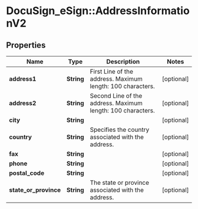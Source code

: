 # DocuSign_eSign::AddressInformationV2

## Properties
Name | Type | Description | Notes
------------ | ------------- | ------------- | -------------
**address1** | **String** | First Line of the address. Maximum length: 100 characters. | [optional] 
**address2** | **String** | Second Line of the address. Maximum length: 100 characters. | [optional] 
**city** | **String** |  | [optional] 
**country** | **String** | Specifies the country associated with the address. | [optional] 
**fax** | **String** |  | [optional] 
**phone** | **String** |  | [optional] 
**postal_code** | **String** |  | [optional] 
**state_or_province** | **String** | The state or province associated with the address. | [optional] 


